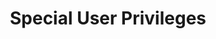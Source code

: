 ---
layout: default
title: Special User Privileges
nav_order: 11
has_children: true
has_toc: false
---